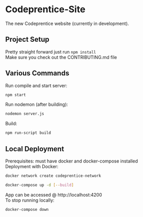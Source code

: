 # Codeprentice-Site
The new Codeprentice website (currently in development).

## Project Setup
Pretty straight forward just run ```npm install```
<br/>
Make sure you check out the CONTRIBUTING.md file 

## Various Commands  
Run compile and start server: 
```bash
npm start
```
Run nodemon (after building): 
```bash
nodemon server.js
```
Build: 
```bash
npm run-script build
```

## Local Deployment
Prerequisites: must have docker and docker-compose installed
<br/>
Deployment with Docker:
```bash
docker network create codeprentice-network
```
```bash
docker-compose up -d [--build]
```
App can be accessed @ http://localhost:4200
<br/>
To stop running locally:
```bash
docker-compose down
```
